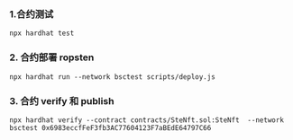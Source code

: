 ### 1.合约测试
```
npx hardhat test
```

### 2. 合约部署 ropsten
```
npx hardhat run --network bsctest scripts/deploy.js
```

### 3. 合约 verify 和 publish
```
npx hardhat verify --contract contracts/SteNft.sol:SteNft  --network bsctest 0x6983eccfFeF3fb3AC77604123F7aBEdE64797C66
```

